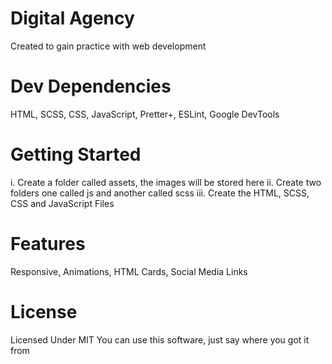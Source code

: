 # Digital Agency
Created to gain practice with web development
# Dev Dependencies
HTML, SCSS, CSS, JavaScript, Pretter+, ESLint, Google DevTools
# Getting Started
i. Create a folder called assets, the images will be stored here
ii. Create two folders one called js and another called scss
iii. Create the HTML, SCSS, CSS and JavaScript Files
# Features
Responsive,
 Animations,
 HTML Cards,
 Social Media Links
# License
Licensed Under MIT 
You can use this software, just say where you got it from

